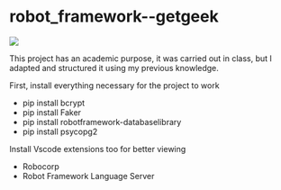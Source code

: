 # robot_framework--getgeek

<img src="https://img.shields.io/badge/Robot%20Framework-3CB371?style=for-the-badge&logo=robotframework&logoColor=white">


This project has an academic purpose, it was carried out in class, but I adapted and structured it using my previous knowledge.

First, install everything necessary for the project to work
- pip install bcrypt
- pip install Faker
- pip install robotframework-databaselibrary
- pip install psycopg2

Install Vscode extensions too for better viewing
- Robocorp 
- Robot Framework Language Server

